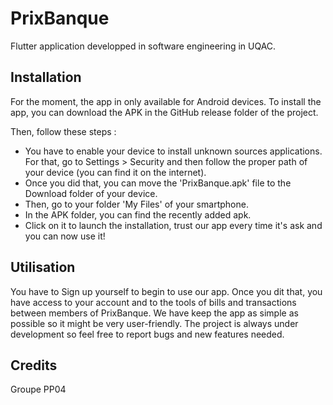 # PrixBanque

Flutter application developped in software engineering in UQAC.

## Installation

For the moment, the app in only available for Android devices.
To install the app, you can download the APK in the GitHub release folder of the project.

Then, follow these steps :

* You have to enable your device to install unknown sources applications. For that, go to Settings > Security and then follow the proper path of your device (you can find it on the internet).
* Once you did that, you can move the 'PrixBanque.apk' file to the Download folder of your device.
* Then, go to your folder 'My Files' of your smartphone.
* In the APK folder, you can find the recently added apk.
* Click on it to launch the installation, trust our app every time it's ask and you can now use it!

## Utilisation

You have to Sign up yourself to begin to use our app. Once you dit that, you have access to your account and to the tools of bills and transactions between members of PrixBanque.
We have keep the app as simple as possible so it might be very user-friendly.
The project is always under development so feel free to report bugs and new features needed.

## Credits

Groupe PP04
